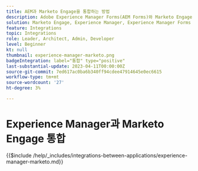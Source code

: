 ```yaml
---
title: AEM과 Marketo Engage을 통합하는 방법
description: Adobe Experience Manager Forms(AEM Forms)와 Marketo Engage을 통합하여 리드 생성을 간소화합니다.
solution: Marketo Engage, Experience Manager, Experience Manager Forms
feature: Integrations
topic: Integrations
role: Leader, Architect, Admin, Developer
level: Beginner
kt: null
thumbnail: experience-manager-marketo.png
badgeIntegration: label="통합" type="positive"
last-substantial-update: 2023-04-11T00:00:00Z
source-git-commit: 7ed617ac0ba6b340ff94cdee47914645e0ec6615
workflow-type: tm+mt
source-wordcount: '27'
ht-degree: 3%

---
```



# Experience Manager과 Marketo Engage 통합

{{$include /help/_includes/integrations-between-applications/experience-manager-marketo.md}}
